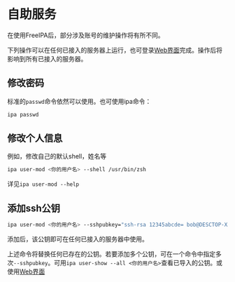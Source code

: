 # 自助服务

在使用FreeIPA后，部分涉及账号的维护操作将有所不同。

下列操作可以在任何已接入的服务器上运行，也可登录[Web界面][ipa-web]完成。操作后将影响到所有已接入的服务器。

## 修改密码

标准的`passwd`命令依然可以使用。也可使用ipa命令：
```bash
ipa passwd
```

## 修改个人信息

例如，修改自己的默认shell，姓名等
```bash
ipa user-mod <你的用户名> --shell /usr/bin/zsh
```
详见`ipa user-mod --help`

## 添加ssh公钥

```bash
ipa user-mod <你的用户名> --sshpubkey="ssh-rsa 12345abcde= bob@DESCTOP-XXXXXX"
```
添加后，该公钥即可在任何已接入的服务器中使用。

上述命令将替换任何已存在的公钥。若要添加多个公钥，可在一个命令中指定多次`--sshpubkey`。可用`ipa user-show --all <你的用户名>`查看已导入的公钥。或使用[Web界面][ipa-web]


[ipa-web]: https://ipa0.scut-smil.cn/
